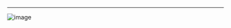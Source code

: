 ****** 

![image](https://user-images.githubusercontent.com/93606758/154682000-c8d17864-56d5-4128-8f46-37bfd61e308a.png)
